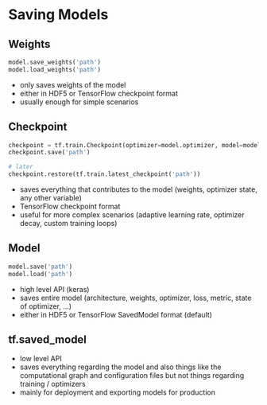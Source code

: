 
# Saving Models

## Weights
```python
model.save_weights('path')
model.load_weights('path')
```
- only saves weights of the model
- either in HDF5 or TensorFlow checkpoint format
- usually enough for simple scenarios

## Checkpoint
```python
checkpoint = tf.train.Checkpoint(optimizer=model.optimizer, model=model)
checkpoint.save('path')

# later
checkpoint.restore(tf.train.latest_checkpoint('path'))
```
- saves everything that contributes to the model (weights, optimizer state, any other variable)
- TensorFlow checkpoint format
- useful for more complex scenarios (adaptive learning rate, optimizer decay, custom training loops)


## Model
```python
model.save('path')
model.load('path')
```
- high level API (keras)
- saves entire model (architecture, weights, optimizer, loss, metric, state of optimizer, ...)
- either in HDF5 or TensorFlow SavedModel format (default)
## tf.saved_model
- low level API
- saves everything regarding the model and also things like the computational graph and configuration files but not things regarding training / optimizers
- mainly for deployment and exporting models for production